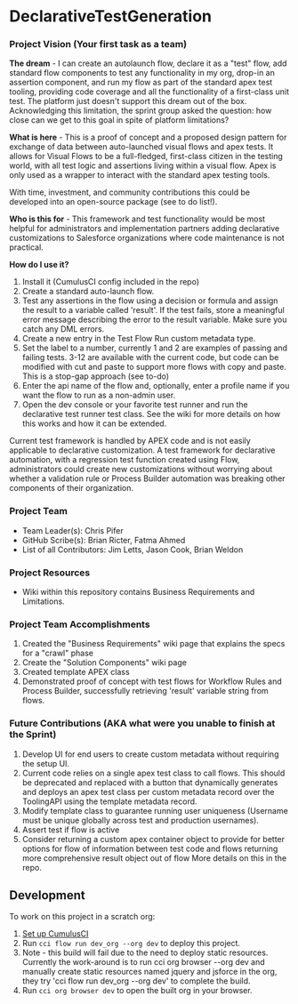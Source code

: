 # DeclarativeTestGeneration

### Project Vision (Your first task as a team)
**The dream** - I can create an autolaunch flow, declare it as a "test" flow, add standard flow components to test any functionality in my org, drop-in an assertion component, and run my flow as part of the standard apex test tooling, providing code coverage and all the functionality of a first-class unit test.  The platform just doesn't support this dream out of the box. Acknowledging this limitation, the sprint group asked the question: how close can we get to this goal in spite of platform limitations?

**What is here** - This is a proof of concept and a proposed design pattern for exchange of data between auto-launched visual flows and apex tests. It allows for Visual Flows to be a full-fledged, first-class citizen in the testing world, with all test logic and assertions living within a visual flow. Apex is only used as a wrapper to interact with the standard apex testing tools.

With time, investment, and community contributions this could be developed into an open-source package (see to do list!). 

**Who is this for** - This framework and test functionality would be most helpful for administrators and implementation partners adding declarative customizations to Salesforce organizations where code maintenance is not practical.

**How do I use it?**
1. Install it (CumulusCI config included in the repo)
1. Create a standard auto-launch flow.  
1. Test any assertions in the flow using a decision or formula and assign the result to a variable called 'result'.  If the test fails, store a meaningful error message describing the error to the result variable.  Make sure you catch any DML errors.
1. Create a new entry in the Test Flow Run custom metadata type.  
1. Set the label to a number, currently 1 and 2 are examples of passing and failing tests.  3-12 are available with the current code, but code can be modified with cut and paste to support more flows with copy and paste.  This is a stop-gap approach (see to-do)
1. Enter the api name of the flow and, optionally, enter a profile name if you want the flow to run as a non-admin user.
1. Open the dev console or your favorite test runner and run the declarative test runner test class.
See the wiki for more details on how this works and how it can be extended.

Current test framework is handled by APEX code and is not easily applicable to declarative customization. A test framework for declarative automation, with a regression test function created using Flow, administrators could create new customizations without worrying about whether a validation rule or Process Builder automation was breaking other components of their organization.

### Project Team
* Team Leader(s): Chris Pifer
* GitHub Scribe(s): Brian Ricter, Fatma Ahmed
* List of all Contributors: Jim Letts, Jason Cook, Brian Weldon

### Project Resources
* Wiki within this repository contains Business Requirements and Limitations.

### Project Team Accomplishments
1. Created the "Business Requirements" wiki page that explains the specs for a "crawl" phase
1. Create the "Solution Components" wiki page
1. Created template APEX class
1. Demonstrated proof of concept with test flows for Workflow Rules and Process Builder, successfully retrieving 'result' variable string from flows.

### Future Contributions (AKA what were you unable to finish at the Sprint)

1. Develop UI for end users to create custom metadata without requiring the setup UI.  
1. Current code relies on a single apex test class to call flows.  This should be deprecated and replaced with a button that dynamically generates and deploys an apex test class per custom metadata record over the ToolingAPI using the template metadata record.
1. Modify template class to guarantee running user uniqueness (Username must be unique globally across test and production usernames).
1. Assert test if flow is active
1. Consider returning a custom apex container object to provide for better options for flow of information between test code and flows returning more comprehensive result object out of flow
More details on this in the repo.

## Development

To work on this project in a scratch org:

1. [Set up CumulusCI](https://cumulusci.readthedocs.io/en/latest/tutorial.html)
1. Run `cci flow run dev_org --org dev` to deploy this project.
1. Note - this build will fail due to the need to deploy static resources.  Currently the work-around is to run cci org browser --org dev and manually create static resources named jquery and jsforce in the org, they try 'cci flow run dev_org --org dev' to complete the build.
3. Run `cci org browser dev` to open the built org in your browser.
